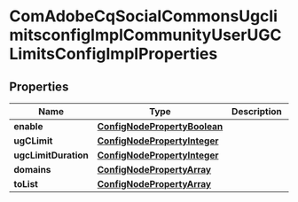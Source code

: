 

# ComAdobeCqSocialCommonsUgclimitsconfigImplCommunityUserUGCLimitsConfigImplProperties

## Properties

Name | Type | Description | Notes
------------ | ------------- | ------------- | -------------
**enable** | [**ConfigNodePropertyBoolean**](ConfigNodePropertyBoolean.md) |  |  [optional]
**ugCLimit** | [**ConfigNodePropertyInteger**](ConfigNodePropertyInteger.md) |  |  [optional]
**ugcLimitDuration** | [**ConfigNodePropertyInteger**](ConfigNodePropertyInteger.md) |  |  [optional]
**domains** | [**ConfigNodePropertyArray**](ConfigNodePropertyArray.md) |  |  [optional]
**toList** | [**ConfigNodePropertyArray**](ConfigNodePropertyArray.md) |  |  [optional]



